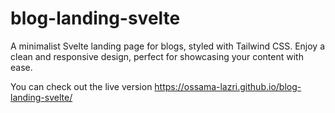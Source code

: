 # blog-landing-svelte
A minimalist Svelte landing page for blogs, styled with Tailwind CSS. Enjoy a clean and responsive design, perfect for showcasing your content with ease.

You can check out the live version https://ossama-lazri.github.io/blog-landing-svelte/
